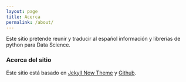 ```yaml
---
layout: page
title: Acerca
permalink: /about/
---
```


Este sitio pretende reunir y traducir al español información y librerías de python para Data Science.

### Acerca del sitio

Este sitio está basado en [Jekyll Now Theme](https://github.com/barryclark/jekyll-now) y [Github](https://github.com).
